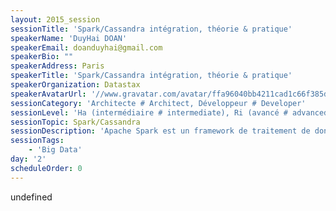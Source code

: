 ```yaml
---
layout: 2015_session
sessionTitle: 'Spark/Cassandra intégration, théorie & pratique'
speakerName: 'DuyHai DOAN'
speakerEmail: doanduyhai@gmail.com
speakerBio: ""
speakerAddress: Paris
speakerTitle: 'Spark/Cassandra intégration, théorie & pratique'
speakerOrganization: Datastax
speakerAvatarUrl: '//www.gravatar.com/avatar/ffa96040bb4211cad1c66f385d8cb77b?size=200&default=mm'
sessionCategory: 'Architecte # Architect, Développeur # Developer'
sessionLevel: 'Ha (intermédiaire # intermediate), Ri (avancé # advanced)'
sessionTopic: Spark/Cassandra
sessionDescription: 'Apache Spark est un framework de traitement de données Big Data généraliste qui permet d''exécuter des tâches Map-Reduce (mais pas seulement) très rapidement en mémoire. Apache Cassandra est connu pour être une base NoSQL hautement disponible et très facilement extensible. En combinant l''API flexible de Spark avec les performances de Cassandra, nous avons une alternative technique intéressante par rapport à l''éco-système classique Hadoop, que ce soit pour les traitements temps-réel ou du batch. Pendant cette session, nous allons montrer l''intégration entre Spark et Cassandra et illustrer quelques patterns d''utilisation avec des démos en live'
sessionTags:
    - 'Big Data'
day: '2'
scheduleOrder: 0
---
```


undefined
